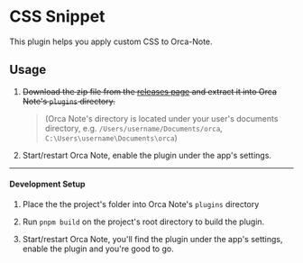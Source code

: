 # CSS Snippet

This plugin helps you apply custom CSS to Orca-Note.

## Usage

1. ~~Download the zip file from the [releases page](https://github.com/YU000jp/orca-css-snippet/releases) and extract it into Orca Note's `plugins` directory.~~
   > (Orca Note's directory is located under your user's documents directory, e.g. `/Users/username/Documents/orca`, `C:\Users\username\Documents\orca`)
2. Start/restart Orca Note, enable the plugin under the app's settings.

---

#### Development Setup

1. Place the the project's folder into Orca Note's `plugins` directory

2. Run `pnpm build` on the project's root directory to build the plugin.

3. Start/restart Orca Note, you'll find the plugin under the app's settings, enable the plugin and you're good to go.
